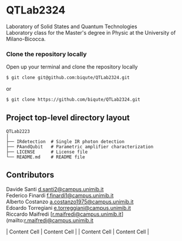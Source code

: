 # QTLab2324
Laboratory of Solid States and Quantum Technologies  
Laboratory class for the Master's degree in Physic at the University of Milano-Bicocca.


### Clone the repository locally
Open up your terminal and clone the repository locally
```bash
$ git clone git@github.com:biqute/QTLab2324.git
```
or
```bash
$ git clone https://github.com/biqute/QTLab2324.git
```

## Project top-level directory layout
    
    QTLab2223
    │  
    ├── IRdetection  # Single IR photon detection
    ├── PAandQubit   # Parametric amplifier characterization   
    ├── LICENSE      # License file
    └── README.md    # README file

## Contributors

Davide	Santi	        [d.santi2@campus.unimib.it](mailto:d.santi2@campus.unimib.it)  
Federico Finardi	    [f.finardi1@campus.unimib.it](mailto:f.finardi1@campus.unimib.it)  
Alberto	Costanzo	    [a.costanzo1975@campus.unimib.it](mailto:a.costanzo1975@campus.unimib.it)  
Edoardo	Torregiani	    [e.torreggiani@campus.unimib.it](mailto:e.torreggiani@campus.unimib.it)  
Riccardo	Maifredi	[r.maifredi@campus.unimib.it](mailto:r.maifredi@campus.unimib.it

| Content Cell  | Content Cell  |
| Content Cell  | Content Cell  |
